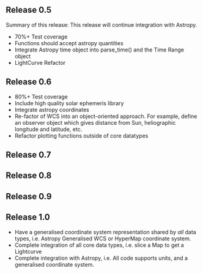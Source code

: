 ## Release 0.5
Summary of this release: This release will continue integration with Astropy. 
* 70%+ Test coverage
* Functions should accept astropy quantities
* Integrate Astropy time object into parse_time() and the Time Range object
* LightCurve Refactor

## Release 0.6
* 80%+ Test coverage
* Include high quality solar ephemeris library
* Integrate astropy coordinates
* Re-factor of WCS into an object-oriented approach. For example, define an observer object which gives distance from Sun, heliographic longitude and latitude, etc.
* Refactor plotting functions outside of core datatypes

## Release 0.7


## Release 0.8

## Release 0.9

## Release 1.0
* Have a generalised coordinate system representation shared by *all* data types, i.e. Astropy Generalised WCS or HyperMap coordinate system.
* Complete integration of all core data types, i.e. slice a Map to get a Lightcurve
* Complete integration with Astropy, i.e. All code supports units, and a generalised coordinate system.
